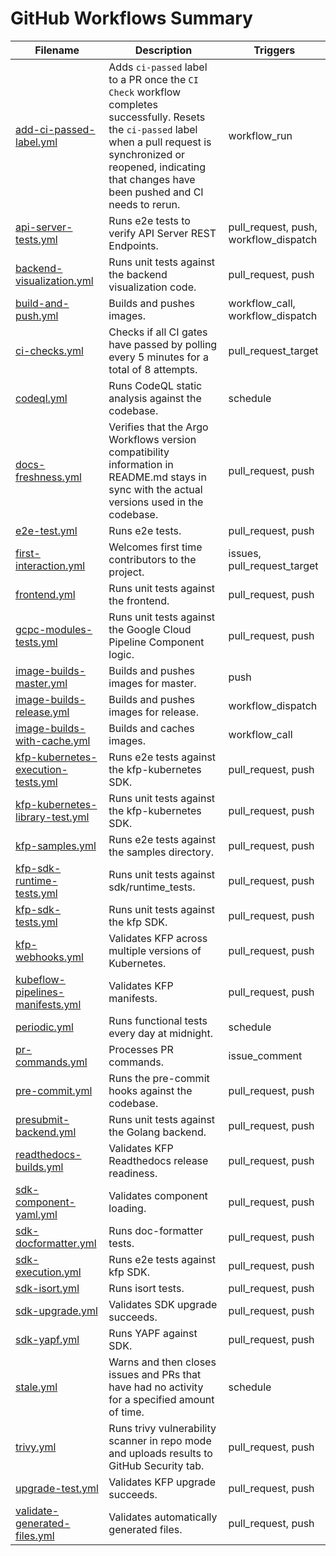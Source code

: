 # GitHub Workflows Summary

| Filename | Description | Triggers |
| --- | --- | --- |
| [add-ci-passed-label.yml](add-ci-passed-label.yml) | Adds `ci-passed` label to a PR once the `CI Check` workflow completes successfully. Resets the `ci-passed` label when a pull request is synchronized or reopened, indicating that changes have been pushed and CI needs to rerun. | workflow_run |
| [api-server-tests.yml](api-server-tests.yml) | Runs e2e tests to verify API Server REST Endpoints. | pull_request, push, workflow_dispatch |
| [backend-visualization.yml](backend-visualization.yml) | Runs unit tests against the backend visualization code. | pull_request, push |
| [build-and-push.yml](build-and-push.yml) | Builds and pushes images. | workflow_call, workflow_dispatch |
| [ci-checks.yml](ci-checks.yml) | Checks if all CI gates have passed by polling every 5 minutes for a total of 8 attempts. | pull_request_target |
| [codeql.yml](codeql.yml) | Runs CodeQL static analysis against the codebase. | schedule |
| [docs-freshness.yml](docs-freshness.yml) | Verifies that the Argo Workflows version compatibility information in README.md stays in sync with the actual versions used in the codebase. | pull_request, push |
| [e2e-test.yml](e2e-test.yml) | Runs e2e tests. | pull_request, push |
| [first-interaction.yml](first-interaction.yml) | Welcomes first time contributors to the project. | issues, pull_request_target |
| [frontend.yml](frontend.yml) | Runs unit tests against the frontend. | pull_request, push |
| [gcpc-modules-tests.yml](gcpc-modules-tests.yml) | Runs unit tests against the Google Cloud Pipeline Component logic. | pull_request, push |
| [image-builds-master.yml](image-builds-master.yml) | Builds and pushes images for master. | push |
| [image-builds-release.yml](image-builds-release.yml) | Builds and pushes images for release. | workflow_dispatch |
| [image-builds-with-cache.yml](image-builds-with-cache.yml) | Builds and caches images. | workflow_call |
| [kfp-kubernetes-execution-tests.yml](kfp-kubernetes-execution-tests.yml) | Runs e2e tests against the kfp-kubernetes SDK. | pull_request, push |
| [kfp-kubernetes-library-test.yml](kfp-kubernetes-library-test.yml) | Runs unit tests against the kfp-kubernetes SDK. | pull_request, push |
| [kfp-samples.yml](kfp-samples.yml) | Runs e2e tests against the samples directory. | pull_request, push |
| [kfp-sdk-runtime-tests.yml](kfp-sdk-runtime-tests.yml) | Runs unit tests against sdk/runtime_tests. | pull_request, push |
| [kfp-sdk-tests.yml](kfp-sdk-tests.yml) | Runs unit tests against the kfp SDK. | pull_request, push |
| [kfp-webhooks.yml](kfp-webhooks.yml) | Validates KFP across multiple versions of Kubernetes. | pull_request, push |
| [kubeflow-pipelines-manifests.yml](kubeflow-pipelines-manifests.yml) | Validates KFP manifests. | pull_request, push |
| [periodic.yml](periodic.yml) | Runs functional tests every day at midnight. | schedule |
| [pr-commands.yml](pr-commands.yml) | Processes PR commands. | issue_comment |
| [pre-commit.yml](pre-commit.yml) | Runs the pre-commit hooks against the codebase. | pull_request, push |
| [presubmit-backend.yml](presubmit-backend.yml) | Runs unit tests against the Golang backend. | pull_request, push |
| [readthedocs-builds.yml](readthedocs-builds.yml) | Validates KFP Readthedocs release readiness. | pull_request, push |
| [sdk-component-yaml.yml](sdk-component-yaml.yml) | Validates component loading. | pull_request, push |
| [sdk-docformatter.yml](sdk-docformatter.yml) | Runs doc-formatter tests. | pull_request, push |
| [sdk-execution.yml](sdk-execution.yml) | Runs e2e tests against kfp SDK. | pull_request, push |
| [sdk-isort.yml](sdk-isort.yml) | Runs isort tests. | pull_request, push |
| [sdk-upgrade.yml](sdk-upgrade.yml) | Validates SDK upgrade succeeds. | pull_request, push |
| [sdk-yapf.yml](sdk-yapf.yml) | Runs YAPF against SDK. | pull_request, push |
| [stale.yml](stale.yml) | Warns and then closes issues and PRs that have had no activity for a specified amount of time. | schedule |
| [trivy.yml](trivy.yml) | Runs trivy vulnerability scanner in repo mode and uploads results to GitHub Security tab. | pull_request, push |
| [upgrade-test.yml](upgrade-test.yml) | Validates KFP upgrade succeeds. | pull_request, push |
| [validate-generated-files.yml](validate-generated-files.yml) | Validates automatically generated files. | pull_request, push |
